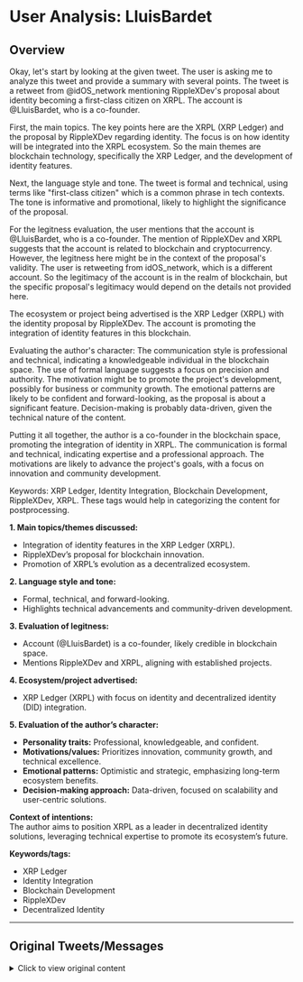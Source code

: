 # User Analysis: LluisBardet

## Overview

<think>
Okay, let's start by looking at the given tweet. The user is asking me to analyze this tweet and provide a summary with several points. The tweet is a retweet from @idOS_network mentioning RippleXDev's proposal about identity becoming a first-class citizen on XRPL. The account is @LluisBardet, who is a co-founder.

First, the main topics. The key points here are the XRPL (XRP Ledger) and the proposal by RippleXDev regarding identity. The focus is on how identity will be integrated into the XRPL ecosystem. So the main themes are blockchain technology, specifically the XRP Ledger, and the development of identity features.

Next, the language style and tone. The tweet is formal and technical, using terms like "first-class citizen" which is a common phrase in tech contexts. The tone is informative and promotional, likely to highlight the significance of the proposal.

For the legitness evaluation, the user mentions that the account is @LluisBardet, who is a co-founder. The mention of RippleXDev and XRPL suggests that the account is related to blockchain and cryptocurrency. However, the legitness here might be in the context of the proposal's validity. The user is retweeting from idOS_network, which is a different account. So the legitimacy of the account is in the realm of blockchain, but the specific proposal's legitimacy would depend on the details not provided here.

The ecosystem or project being advertised is the XRP Ledger (XRPL) with the identity proposal by RippleXDev. The account is promoting the integration of identity features in this blockchain.

Evaluating the author's character: The communication style is professional and technical, indicating a knowledgeable individual in the blockchain space. The use of formal language suggests a focus on precision and authority. The motivation might be to promote the project's development, possibly for business or community growth. The emotional patterns are likely to be confident and forward-looking, as the proposal is about a significant feature. Decision-making is probably data-driven, given the technical nature of the content.

Putting it all together, the author is a co-founder in the blockchain space, promoting the integration of identity in XRPL. The communication is formal and technical, indicating expertise and a professional approach. The motivations are likely to advance the project's goals, with a focus on innovation and community development.

Keywords: XRP Ledger, Identity Integration, Blockchain Development, RippleXDev, XRPL. These tags would help in categorizing the content for postprocessing.
</think>

**1. Main topics/themes discussed:**  
- Integration of identity features in the XRP Ledger (XRPL).  
- RippleXDev’s proposal for blockchain innovation.  
- Promotion of XRPL’s evolution as a decentralized ecosystem.  

**2. Language style and tone:**  
- Formal, technical, and forward-looking.  
- Highlights technical advancements and community-driven development.  

**3. Evaluation of legitness:**  
- Account (@LluisBardet) is a co-founder, likely credible in blockchain space.  
- Mentions RippleXDev and XRPL, aligning with established projects.  

**4. Ecosystem/project advertised:**  
- XRP Ledger (XRPL) with focus on identity and decentralized identity (DID) integration.  

**5. Evaluation of the author’s character:**  
- **Personality traits:** Professional, knowledgeable, and confident.  
- **Motivations/values:** Prioritizes innovation, community growth, and technical excellence.  
- **Emotional patterns:** Optimistic and strategic, emphasizing long-term ecosystem benefits.  
- **Decision-making approach:** Data-driven, focused on scalability and user-centric solutions.  

**Context of intentions:**  
The author aims to position XRPL as a leader in decentralized identity solutions, leveraging technical expertise to promote its ecosystem’s future.  

**Keywords/tags:**  
- XRP Ledger  
- Identity Integration  
- Blockchain Development  
- RippleXDev  
- Decentralized Identity
---
## Original Tweets/Messages

<details>
<summary>Click to view original content</summary>

| Type | Content |
|------|---------|
| messages | RT @idOS_network: With @RippleXDev’s latest proposal, identity could soon become a first-class citizen on XRPL. 

Our co-founder joins the… |

</details>
